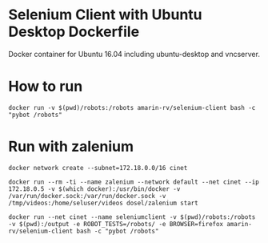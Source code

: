 # Selenium Client with Ubuntu Desktop Dockerfile

Docker container for Ubuntu 16.04 including ubuntu-desktop and vncserver.

# How to run

`docker run -v $(pwd)/robots:/robots amarin-rv/selenium-client bash -c "pybot /robots"`

# Run with zalenium

`docker network create --subnet=172.18.0.0/16 cinet`

`docker run --rm -ti --name zalenium --network default --net cinet --ip 172.18.0.5 -v $(which docker):/usr/bin/docker -v /var/run/docker.sock:/var/run/docker.sock -v /tmp/videos:/home/seluser/videos dosel/zalenium start`

`docker run --net cinet --name seleniumclient -v $(pwd)/robots:/robots -v $(pwd):/output -e ROBOT_TESTS=/robots/ -e BROWSER=firefox amarin-rv/selenium-client bash -c "pybot /robots"`
